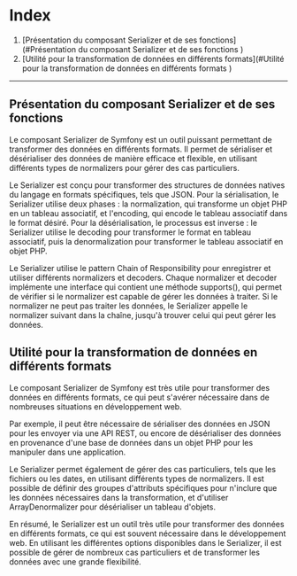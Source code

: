 # Index

1. [Présentation du composant Serializer et de ses fonctions](#Présentation du composant Serializer et de ses fonctions
   )
2. [Utilité pour la transformation de données en différents formats](#Utilité pour la transformation de données en différents formats
   )

---

## Présentation du composant Serializer et de ses fonctions

Le composant Serializer de Symfony est un outil puissant permettant de transformer des données en différents formats. Il
permet de sérialiser et désérialiser des données de manière efficace et flexible, en utilisant différents types de
normalizers pour gérer des cas particuliers.

Le Serializer est conçu pour transformer des structures de données natives du langage en formats spécifiques, tels que
JSON. Pour la sérialisation, le Serializer utilise deux phases : la normalization, qui transforme un objet PHP en un
tableau associatif, et l'encoding, qui encode le tableau associatif dans le format désiré. Pour la désérialisation, le
processus est inverse : le Serializer utilise le decoding pour transformer le format en tableau associatif, puis la
denormalization pour transformer le tableau associatif en objet PHP.

Le Serializer utilise le pattern Chain of Responsibility pour enregistrer et utiliser différents normalizers et
decoders. Chaque normalizer et decoder implémente une interface qui contient une méthode supports(), qui permet de
vérifier si le normalizer est capable de gérer les données à traiter. Si le normalizer ne peut pas traiter les données,
le Serializer appelle le normalizer suivant dans la chaîne, jusqu'à trouver celui qui peut gérer les données.

## Utilité pour la transformation de données en différents formats

Le composant Serializer de Symfony est très utile pour transformer des données en différents formats, ce qui peut
s'avérer nécessaire dans de nombreuses situations en développement web.

Par exemple, il peut être nécessaire de sérialiser des données en JSON pour les envoyer via une API REST, ou encore de
désérialiser des données en provenance d'une base de données dans un objet PHP pour les manipuler dans une application.

Le Serializer permet également de gérer des cas particuliers, tels que les fichiers ou les dates, en utilisant
différents types de normalizers. Il est possible de définir des groupes d'attributs spécifiques pour n'inclure que les
données nécessaires dans la transformation, et d'utiliser ArrayDenormalizer pour désérialiser un tableau d'objets.

En résumé, le Serializer est un outil très utile pour transformer des données en différents formats, ce qui est souvent
nécessaire dans le développement web. En utilisant les différentes options disponibles dans le Serializer, il est
possible de gérer de nombreux cas particuliers et de transformer les données avec une grande flexibilité.

